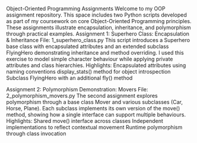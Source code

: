 Object-Oriented Programming Assignments
Welcome to my OOP assignment repository. This space includes two Python scripts developed as part of my coursework on core Object-Oriented Programming principles. These assignments illustrate encapsulation, inheritance, and polymorphism through practical examples.
Assignment 1: Superhero Class: Encapsulation & Inheritance
File: 1_superhero_class.py
This script introduces a Superhero base class with encapsulated attributes and an extended subclass FlyingHero demonstrating inheritance and method overriding. I used this exercise to model simple character behaviour while applying private attributes and class hierarchies.
Highlights:
Encapsulated attributes using naming conventions
display_stats() method for object introspection
Subclass FlyingHero with an additional fly() method

Assignment 2: Polymorphism Demonstration: Movers
File: 2_polymorphism_movers.py
The second assignment explores polymorphism through a base class Mover and various subclasses (Car, Horse, Plane). Each subclass implements its own version of the move() method, showing how a single interface can support multiple behaviours.
Highlights:
Shared move() interface across classes
Independent implementations to reflect contextual movement
Runtime polymorphism through class invocation



